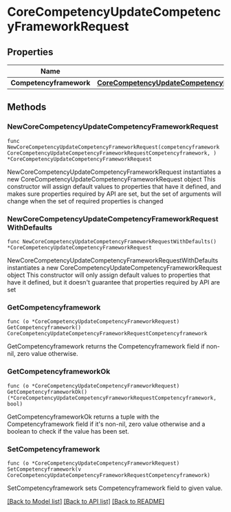 # CoreCompetencyUpdateCompetencyFrameworkRequest

## Properties

Name | Type | Description | Notes
------------ | ------------- | ------------- | -------------
**Competencyframework** | [**CoreCompetencyUpdateCompetencyFrameworkRequestCompetencyframework**](CoreCompetencyUpdateCompetencyFrameworkRequestCompetencyframework.md) |  | 

## Methods

### NewCoreCompetencyUpdateCompetencyFrameworkRequest

`func NewCoreCompetencyUpdateCompetencyFrameworkRequest(competencyframework CoreCompetencyUpdateCompetencyFrameworkRequestCompetencyframework, ) *CoreCompetencyUpdateCompetencyFrameworkRequest`

NewCoreCompetencyUpdateCompetencyFrameworkRequest instantiates a new CoreCompetencyUpdateCompetencyFrameworkRequest object
This constructor will assign default values to properties that have it defined,
and makes sure properties required by API are set, but the set of arguments
will change when the set of required properties is changed

### NewCoreCompetencyUpdateCompetencyFrameworkRequestWithDefaults

`func NewCoreCompetencyUpdateCompetencyFrameworkRequestWithDefaults() *CoreCompetencyUpdateCompetencyFrameworkRequest`

NewCoreCompetencyUpdateCompetencyFrameworkRequestWithDefaults instantiates a new CoreCompetencyUpdateCompetencyFrameworkRequest object
This constructor will only assign default values to properties that have it defined,
but it doesn't guarantee that properties required by API are set

### GetCompetencyframework

`func (o *CoreCompetencyUpdateCompetencyFrameworkRequest) GetCompetencyframework() CoreCompetencyUpdateCompetencyFrameworkRequestCompetencyframework`

GetCompetencyframework returns the Competencyframework field if non-nil, zero value otherwise.

### GetCompetencyframeworkOk

`func (o *CoreCompetencyUpdateCompetencyFrameworkRequest) GetCompetencyframeworkOk() (*CoreCompetencyUpdateCompetencyFrameworkRequestCompetencyframework, bool)`

GetCompetencyframeworkOk returns a tuple with the Competencyframework field if it's non-nil, zero value otherwise
and a boolean to check if the value has been set.

### SetCompetencyframework

`func (o *CoreCompetencyUpdateCompetencyFrameworkRequest) SetCompetencyframework(v CoreCompetencyUpdateCompetencyFrameworkRequestCompetencyframework)`

SetCompetencyframework sets Competencyframework field to given value.



[[Back to Model list]](../README.md#documentation-for-models) [[Back to API list]](../README.md#documentation-for-api-endpoints) [[Back to README]](../README.md)


